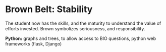 # Brown Belt: Stability

The student now has the skills, and the maturity to understand the value of efforts invested. Brown symbolizes seriousness, and responsibility.

**Python:** graphs and trees, to allow access to BIO questions, python web frameworks (flask, Django)
